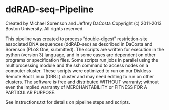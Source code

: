 ddRAD-seq-Pipeline
==================

Created by Michael Sorenson and Jeffrey DaCosta
Copyright (c) 2011-2013 Boston University. All rights reserved.

This pipeline was created to process “double-digest” restriction-site associated DNA sequences
(ddRAD-seq) as described in DaCosta and Sorenson (PLoS One, submitted). The scripts are written for
execution in the python (version 3) language, and in some cases are dependent on other programs or
specification files. Some scripts run jobs in parallel using the multiprocessing module and the ssh
command to access nodes on a computer cluster. These scripts were optimized to run on our Diskless
Remote Boot Linux (DRBL) cluster and may need editing to run on other clusters. The software is free
and distributed WITHOUT warranty; without even the implied warranty of MERCHANTABILITY or FITNESS
FOR A PARTICULAR PURPOSE.


See Instructions.txt for details on pipeline steps and scripts.
